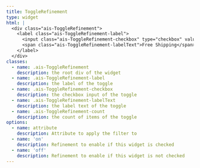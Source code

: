 ```yaml
---
title: ToggleRefinement
type: widget
html: |
  <div class="ais-ToggleRefinement">
    <label class="ais-ToggleRefinement-label">
      <input class="ais-ToggleRefinement-checkbox" type="checkbox" value="Free Shipping" />
      <span class="ais-ToggleRefinement-labelText">Free Shipping</span>
    </label>
  </div>
classes:
  - name: .ais-ToggleRefinement
    description: the root div of the widget
  - name: .ais-ToggleRefinement-label
    description: the label of the toggle
  - name: .ais-ToggleRefinement-checkbox
    description: the checkbox input of the toggle
  - name: .ais-ToggleRefinement-labelText
    description: the label text of the toggle
  - name: .ais-ToggleRefinement-count
    description: the count of items of the toggle
options:
  - name: attribute
    description: Attribute to apply the filter to
  - name: 'on'
    description: Refinement to enable if this widget is checked
  - name: 'off'
    description: Refinement to enable if this widget is not checked
---
```


